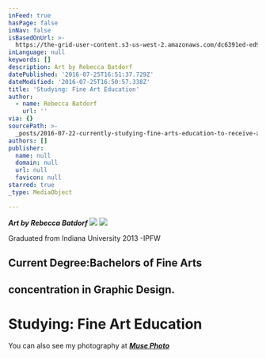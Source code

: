 ```yaml
---
inFeed: true
hasPage: false
inNav: false
isBasedOnUrl: >-
  https://the-grid-user-content.s3-us-west-2.amazonaws.com/dc6391ed-ed92-441b-817a-b66abfa5ceb7.jpg
inLanguage: null
keywords: []
description: Art by Rebecca Batdorf
datePublished: '2016-07-25T16:51:37.729Z'
dateModified: '2016-07-25T16:50:57.338Z'
title: 'Studying: Fine Art Education'
author:
  - name: Rebecca Batdorf
    url: ''
via: {}
sourcePath: >-
  _posts/2016-07-22-currently-studying-fine-arts-education-to-receive-a-certifi.md
authors: []
publisher:
  name: null
  domain: null
  url: null
  favicon: null
starred: true
_type: MediaObject

---
```

_**Art by Rebecca Batdorf**_
![](https://s3-us-west-2.amazonaws.com/the-grid-img/p/ccb1070b98b1a2a78e38cba8da8d08f42f70f80d.jpg)
![](https://the-grid-user-content.s3-us-west-2.amazonaws.com/a713d34a-04c6-482b-90b4-4eaee7aa7600.jpg)

Graduated from Indiana University 2013 -IPFW

## Current Degree:Bachelors of Fine Arts

## concentration in Graphic Design.

# Studying: Fine Art Education

You can also see my photography at [**_Muse Photo_**][0]

[0]: https://thegrid.ai/muse-photo/
